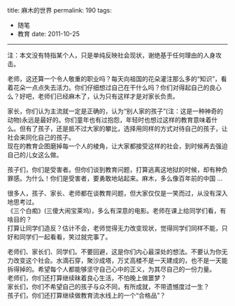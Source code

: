 title: 麻木的世界
permalink: 190
tags:
  - 随笔
  - 教育
date: 2011-10-25
---

注：本文没有特指某个人，只是单纯反映社会现状，谢绝基于任何理由的人身攻击。

老师，这还算一个令人敬重的职业吗？每天向祖国的花朵灌注那么多的“知识”，看着花朵一点点失去活力。你们仔细想过自己在干什么吗？你们对得起自己的良心么？好吧，老师们已经麻木了，认为只有这样才是对家长负责。

家长，你们认为主流就一定是正确的，认为“别人家的孩子”(注：这是一种神奇的动物)永远是最好的。你们童年也有过抱怨，年轻时也想过这样的教育意味着什么。但有了孩子，还是抵不过大家的攀比，选择用同样的方式对待自己的孩子，让社会来同化自己的孩子。  
现在的教育企图磨掉每一个人的棱角，让大家都接受这样的社会，到时候再去强迫自己的儿女这么做。

孩子们，你们是受害者。但你们谈到教育问题，打算逃离这地狱的时候，却有种负罪感。为什么！你们是受害者，要勇敢地站起来。麻木，多么像百年前的中国 ...

很多人，孩子、家长、老师都在谈教育问题，但大家仅仅是一笑而过，从没有深入地思考过。  
《三个白痴》(三傻大闹宝莱坞)，多么有深意的电影。老师在课上给同学们看，有啥目的？  
打算让同学们造反？估计不会，老师觉得无力改变现状，觉得同学们同样不能，只好和同学们一起看看，笑过就完事了。

老师们、家长们、同学们。不要回避，这是你们内心最深处的想法。不要认为你无力改变这个社会。水滴石穿，聚沙成塔，万丈高楼不是一天建成的，也不是一天能拆得掉的。希望每个人都能够坚守自己心中的正义，为其尽自己的一份力量。  
老师们，你们还打算继续昧着良心生活，不怕晚上做噩梦？  
家长们，你们不希望自己的孩子与众不同，有所成就，不带遗憾度过一生？  
孩子们，你们还打算继续做教育流水线上的一个“合格品”？
